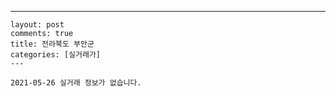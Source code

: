 ---
    layout: post
    comments: true
    title: 전라북도 부안군
    categories: [실거래가]
    ---

    2021-05-26 실거래 정보가 없습니다.

    